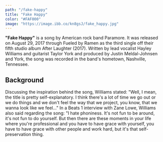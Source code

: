 ```yaml
---
path: "/fake-happy"
title: "Fake Happy"
color: "#FAF000"
image: "https://image.ibb.co/kn8gsJ/fake_happy.jpg"
---
```

**"Fake Happy"** is a song by American rock band Paramore. It was released on August 29, 2017 through Fueled by Ramen as the third single off their fifth studio album After Laughter (2017). Written by lead vocalist Hayley Williams and guitarist Taylor York and produced by Justin Meldal-Johnsen and York, the song was recorded in the band's hometown, Nashville, Tennessee.

## Background
Discussing the inspiration behind the song, Williams stated: "Well, I mean, the title is pretty self-explanatory. I think there's a lot of time we go out or we do things and we don't feel the way that we project, you know, that we wanna look like we feel..." In a Beats 1 interview with Zane Lowe, Williams also said regarding the song: "I hate phoniness. It's not fun to be around, it's not fun to do yourself. But then there are these moments in your life where you're professional and you have to have grace with yourself, you have to have grace with other people and work hard, but it's that self-preservation thing.
